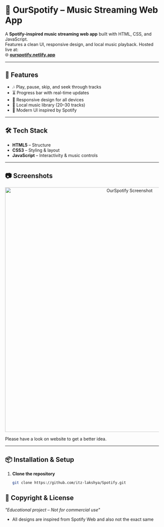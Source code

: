 # 🎵 OurSpotify – Music Streaming Web App

A **Spotify-inspired music streaming web app** built with HTML, CSS, and JavaScript.  
Features a clean UI, responsive design, and local music playback. Hosted live at:  
🌐 **[ourspotify.netlify.app](https://ourspotify.netlify.app/)**

---

## 🚀 Features
- 🎶 Play, pause, skip, and seek through tracks
- ⏳ Progress bar with real-time updates
- 📱 Responsive design for all devices
- 💽 Local music library (20–30 tracks)
- 🎨 Modern UI inspired by Spotify

---

## 🛠️ Tech Stack
- **HTML5** – Structure
- **CSS3** – Styling & layout
- **JavaScript** – Interactivity & music controls

---

## 📷 Screenshots

<p align="center">
  <img width="800" alt="OurSpotify Screenshot" src="https://github.com/user-attachments/assets/f48a15aa-a5aa-4fed-9984-7f7d751f7735" />
</p>

Please have a look on website to get a better idea.

---

## 📦 Installation & Setup
1. **Clone the repository**
   ```bash
   git clone https://github.com/itz-lakshya/Spotify.git


## 📜 Copyright & License
*"Educational project – Not for commercial use"*
* All designs are inspired from Spotify Web and also not the exact same
